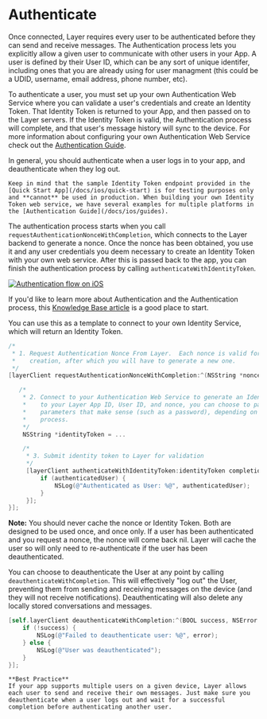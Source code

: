 # Authenticate

Once connected, Layer requires every user to be authenticated before they can send and receive messages. The Authentication process lets you explicitly allow a given user to communicate with other users in your App. A user is defined by their User ID, which can be any sort of unique identifer, including ones that you are already using for user managment (this could be a UDID, username, email address, phone number, etc).

To authenticate a user, you must set up your own Authentication Web Service where you can validate a user's credentials and create an Identity Token. That Identity Token is returned to your App, and then passed on to the Layer servers. If the Identity Token is valid, the Authentication process will complete, and that user's message history will sync to the device. For more information about configuring your own Authentication Web Service check out the [Authentication Guide](/docs/ios/guides).

In general, you should authenticate when a user logs in to your app, and deauthenticate when they log out.

```emphasis
Keep in mind that the sample Identity Token endpoint provided in the [Quick Start App](/docs/ios/quick-start) is for testing purposes only and **cannot** be used in production. When building your own Identity Token web service, we have several examples for multiple platforms in the [Authentication Guide](/docs/ios/guides).
```

The authentication process starts when you call `requestAuthenticationNonceWithCompletion`, which connects to the Layer backend to generate a nonce. Once the nonce has been obtained, you use it and any user credentials you deem necessary to create an Identity Token with your own web service. After this is passed back to the app, you can finish the authentication process by calling `authenticateWithIdentityToken`.

<a href="https://s3.amazonaws.com/static.layer.com/web/docs/ios_auth.png" target="_blank"><img src="https://s3.amazonaws.com/static.layer.com/web/docs/ios_auth.png" alt="Authentication flow on iOS"></a>

If you'd like to learn more about Authentication and the Authentication process, this [Knowledge Base article](https://support.layer.com/hc/en-us/articles/204225940-How-does-Authentication-work-) is a good place to start.

You can use this as a template to connect to your own Identity Service, which will return an Identity Token.

```objective-c
/*
 * 1. Request Authentication Nonce From Layer.  Each nonce is valid for 10 minutes after
 *    creation, after which you will have to generate a new one.
 */
[layerClient requestAuthenticationNonceWithCompletion:^(NSString *nonce, NSError *error) {

   /*
    * 2. Connect to your Authentication Web Service to generate an Identity Token. In addition
    *    to your Layer App ID, User ID, and nonce, you can choose to pass in any other
    *    parameters that make sense (such as a password), depending on your App's login
    *    process.
    */
    NSString *identityToken = ...

    /*
     * 3. Submit identity token to Layer for validation
     */
     [layerClient authenticateWithIdentityToken:identityToken completion:^(LYRIdentity *authenticatedUser, NSError *error) {
         if (authenticatedUser) {
             NSLog(@"Authenticated as User: %@", authenticatedUser);
         }
     }];
}];
```

<b>Note:</b> You should never cache the nonce or Identity Token. Both are designed to be used once, and once only. If a user has been authenticated and you request a nonce, the nonce will come back nil. Layer will cache the user so will only need to re-authenticate if the user has been deauthenticated.

You can choose to deauthenticate the User at any point by calling `deauthenticateWithCompletion`. This will effectively "log out" the User, preventing them from sending and receiving messages on the device (and they will not receive notifications). Deauthenticating will also delete any locally stored conversations and messages.

```objective-c
[self.layerClient deauthenticateWithCompletion:^(BOOL success, NSError *error) {
    if (!success) {
        NSLog(@"Failed to deauthenticate user: %@", error);
    } else {
        NSLog(@"User was deauthenticated");
    }
}];
```

```emphasis
**Best Practice**
If your app supports multiple users on a given device, Layer allows each user to send and receive their own messages. Just make sure you deauthenticate when a user logs out and wait for a successful completion before authenticating another user.
```

